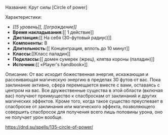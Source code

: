 Название: Круг силы \[Circle of power] 

Характеристики:
- *[[5 уровень]], [[ограждение]]*
- **Время накладывания:**[[ 1 действие]]
- **Дистанция:**[[ На себя (30-футовый радиус)]]
- **Компоненты:** В
- **Длительность:**[[ Концентрация, вплоть до 10 минут]]
- **Классы:**[[Класс  паладин]]
- **Подклассы:**[[ домен сумерек (жрец), клятва короны (паладин)]]
- **Источник:**[[ «Player's handbook»]]

Описание:
От вас исходит божественная энергия, искажающая и рассеивающая магическую энергию в пределах 30 футов от вас. Пока заклинание активно, сфера перемещается вместе с вами, оставаясь с центром на вас. Все дружественные существа в этой области (включая вас) получают преимущество к спасброскам от заклинаний и других магических эффектов.
Кроме того, когда такое существо преуспевает в спасброске от заклинания или магического эффекта, позволяющего совершить спасбросок для получения всего лишь половины урона, оно не получает урон вообще.

https://dnd.su/spells/135-circle-of-power/